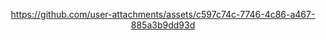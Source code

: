 <div align="center">

https://github.com/user-attachments/assets/c597c74c-7746-4c86-a467-885a3b9dd93d

</div>
